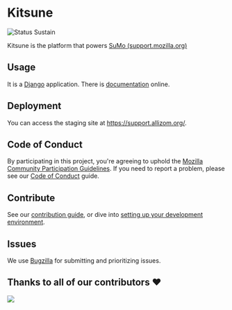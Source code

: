 # Kitsune

![Status Sustain](https://img.shields.io/badge/Status-Sustain-green)

Kitsune is the platform that powers [SuMo (support.mozilla.org)](https://support.mozilla.org)

## Usage
It is a [Django](http://www.djangoproject.com/) application. There is [documentation](https://kitsune.readthedocs.io/en/latest/) online.

## Deployment
You can access the staging site at <https://support.allizom.org/>.

## Code of Conduct
By participating in this project, you're agreeing to uphold the [Mozilla Community Participation Guidelines](https://www.mozilla.org/en-US/about/governance/policies/participation/). If you need to report a problem, please see our [Code of Conduct](./CODE_OF_CONDUCT.md) guide.

## Contribute

See our [contribution guide](https://kitsune.readthedocs.io/en/latest/contributors.html), or dive into [setting up your development environment](https://kitsune.readthedocs.io/en/latest/hacking_howto.html).

## Issues
We use [Bugzilla](https://bugzilla.mozilla.org/enter_bug.cgi?product=support.mozilla.org) for submitting and prioritizing issues.

## Thanks to all of our contributors ❤️
<a href = "https://github.com/mozilla/kitsune/contributors">
  <img src = "https://contrib.rocks/image?repo=mozilla/kitsune"/>
</a>
